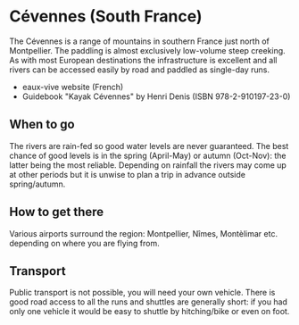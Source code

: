 Cévennes (South France)
=======================

The Cévennes is a range of mountains in southern France just north of Montpellier. The paddling is almost exclusively low-volume steep creeking. As with most European destinations the infrastructure is excellent and all rivers can be accessed easily by road and paddled as single-day runs. 

  * eaux-vive website (French)
  * Guidebook "Kayak Cévennes" by Henri Denis (ISBN 978-2-910197-23-0)

When to go
----------

The rivers are rain-fed so good water levels are never guaranteed. The best chance of good levels is in the spring (April-May) or autumn (Oct-Nov): the latter being the most reliable. Depending on rainfall the rivers may come up at other periods but it is unwise to plan a trip in advance outside spring/autumn. 

How to get there
----------------

Various airports surround the region: Montpellier, Nîmes, Montèlimar etc. depending on where you are flying from.

Transport
---------

Public transport is not possible, you will need your own vehicle. There is good road access to all the runs and shuttles are generally short: if you had only one vehicle it would be easy to shuttle by hitching/bike or even on foot.




